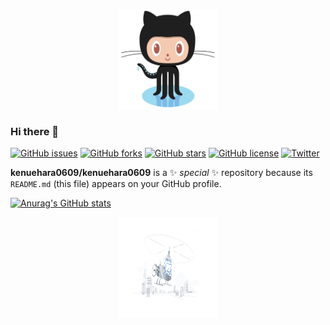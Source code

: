 
<p align="center">
<a href="https://github.com/kenuehara0609/">
    <img src="Octocat.jpg" alt="Logo" width="160" height="160">
  </a>
</p>


### Hi there 👋

[![GitHub issues](https://img.shields.io/github/issues/kenuehara0609/kenuehara0609)](https://github.com/kenuehara0609/kenuehara0609/issues)
[![GitHub forks](https://img.shields.io/github/forks/kenuehara0609/kenuehara0609)](https://github.com/kenuehara0609/kenuehara0609/network)
[![GitHub stars](https://img.shields.io/github/stars/kenuehara0609/kenuehara0609)](https://github.com/kenuehara0609/kenuehara0609/stargazers)
[![GitHub license](https://img.shields.io/github/license/kenuehara0609/kenuehara0609)](https://github.com/kenuehara0609/kenuehara0609)
[![Twitter](https://img.shields.io/twitter/url?style=social&url=https%3A%2F%2Fshields.io%2F)](https://twitter.com/intent/tweet?text=Wow:&url=https%3A%2F%2Fgithub.com%2Fkenuehara0609%2Fkenuehara0609%2F)


**kenuehara0609/kenuehara0609** is a ✨ _special_ ✨ repository because its `README.md` (this file) appears on your GitHub profile.

[![Anurag's GitHub stats](https://github-readme-stats.vercel.app/api?username=kenuehara0609)](https://github.com/anuraghazra/github-readme-stats)



<p align="center">
<a href="https://github.com/kenuehara0609/">
    <img src="profile-first-repo.svg" alt="Logo" width="160" height="160">
  </a>
</p>

